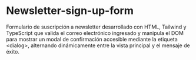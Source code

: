 # Newsletter-sign-up-form
Formulario de suscripción a newsletter desarrollado con HTML, Tailwind y TypeScript que valida el correo electrónico ingresado y manipula el DOM para mostrar un modal de confirmación accesible mediante la etiqueta &lt;dialog>, alternando dinámicamente entre la vista principal y el mensaje de éxito.
